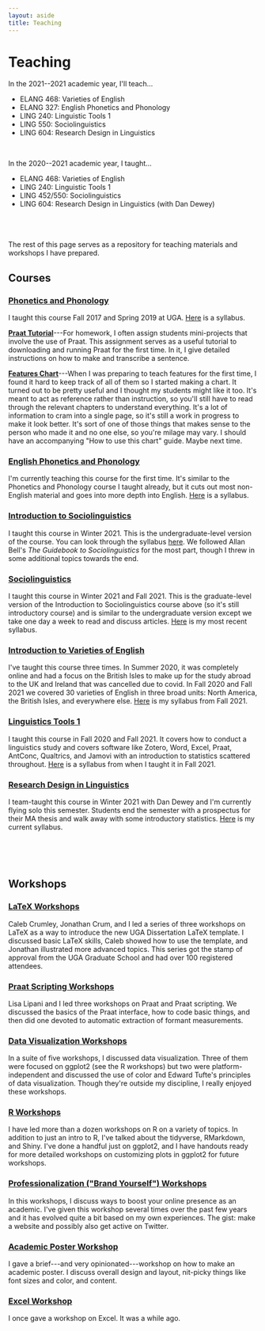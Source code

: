 ```yaml
---
layout: aside
title: Teaching
---
```


# Teaching

In the 2021--2021 academic year, I'll teach…

* ELANG 468: Varieties of English
* ELANG 327: English Phonetics and Phonology
* LING 240: Linguistic Tools 1
* LING 550: Sociolinguistics
* LING 604: Research Design in Linguistics

<br/>

In the 2020--2021 academic year, I taught…

* ELANG 468: Varieties of English
* LING 240: Linguistic Tools 1
* LING 452/550: Sociolinguistics
* LING 604: Research Design in Linguistics (with Dan Dewey)

<br/>



<br/>
<br/>
The rest of this page serves as a repository for teaching materials and workshops I have prepared.

<br/>

## Courses

### [Phonetics and Phonology](http://bulletin.uga.edu/Link.aspx?cid=ling3060)

I taught this course Fall 2017 and Spring 2019 at UGA. [Here](/downloads/190308_LING3060_syllabus.pdf) is a syllabus.

**[Praat Tutorial](/downloads/190523-Praat_tutorial.pdf)**---For homework, I often assign students mini-projects that involve the use of Praat. This assignment serves as a useful tutorial to downloading and running Praat for the first time. In it, I give detailed instructions on how to make and transcribe a sentence.

**[Features Chart](/downloads/180814-features_chart.pdf)**---When I was preparing to teach features for the first time, I found it hard to keep track of all of them so I started making a chart. It turned out to be pretty useful and I thought my students might like it too. It's meant to act as reference rather than instruction, so you'll still have to read through the relevant chapters to understand everything. It's a lot of information to cram into a single page, so it's still a work in progress to make it look better. It's sort of one of those things that makes sense to the person who made it and no one else, so you're milage may vary. I should have an accompanying "How to use this chart" guide. Maybe next time. 

### [English Phonetics and Phonology](https://catalog.byu.edu/humanities/linguistics/english-phonetics-and-phonology)

I'm currently teaching this course for the first time. It's similar to the Phonetics and Phonology course I taught already, but it cuts out most non-English material and goes into more depth into English. [Here](/downloads/220103-E327_syllabus.pdf) is a syllabus.

### [Introduction to Sociolinguistics](https://catalog.byu.edu/humanities/linguistics/introduction-sociolinguistics)

I taught this course in Winter 2021. This is the undergraduate-level version of the course. You can look through the syllabus [here](/downloads/210102-L452_syllabus.pdf). We followed Allan Bell's *The Guidebook to Sociolinguistics* for the most part, though I threw in some additional topics towards the end.

### [Sociolinguistics](https://catalog.byu.edu/humanities/linguistics/sociolinguistics)

I taught this course in Winter 2021 and Fall 2021. This is the graduate-level version of the Introduction to Sociolinguistics course above (so it's still introductory course) and is similar to the undergraduate version except we take one day a week to read and discuss articles. [Here](/downloads/220103-L550_syllabus.pdf) is my most recent syllabus.

### [Introduction to Varieties of English](https://catalog.byu.edu/humanities/linguistics/introduction-varieties-of-english)

I've taught this course three times. In Summer 2020, it was completely online and had a focus on the British Isles to make up for the study abroad to the UK and Ireland that was cancelled due to covid. In Fall 2020 and Fall 2021 we covered 30 varieties of English in three broad units: North America, the British Isles, and everywhere else. [Here](/downloads/220103-E468_syllabus.pdf) is my syllabus from Fall 2021.

### [Linguistics Tools 1](https://catalog.byu.edu/humanities/linguistics/linguistic-tools-1)

I taught this course in Fall 2020 and Fall 2021. It covers how to conduct a linguistics study and covers software like Zotero, Word, Excel, Praat, AntConc, Qualtrics, and Jamovi with an introduction to statistics scattered throughout. [Here](/downloads/220103-L240_syllabus.pdf) is a syllabus from when I taught it in Fall 2021.

### [Research Design in Linguistics](https://gradstudies.byu.edu/course/research-design-linguistics)

I team-taught this course in Winter 2021 with Dan Dewey and I'm currently flying solo this semester. Students end the semester with a prospectus for their MA thesis and walk away with some introductory statistics. [Here](/downloads/220103-L604_syllabus.pdf) is my current syllabus.



<br/>
<br/>
<br/>




## Workshops

### [LaTeX Workshops](/pages/latex)

Caleb Crumley, Jonathan Crum, and I led a series of three workshops on LaTeX as a way to introduce the new UGA Dissertation LaTeX template. I discussed basic LaTeX skills, Caleb showed how to use the template, and Jonathan illustrated more advanced topics. This series got the stamp of approval from the UGA Graduate School and had over 100 registered attendees.

### [Praat Scripting Workshops](/pages/praat-workshops)

Lisa Lipani and I led three workshops on Praat and Praat scripting. We discussed the basics of the Praat interface, how to code basic things, and then did one devoted to automatic extraction of formant measurements. 

### [Data Visualization Workshops](/pages/dataviz)

In a suite of five workshops, I discussed data visualization. Three of them were focused on ggplot2 (see the R workshops) but two were platform-independent and discussed the use of color and Edward Tufte's principles of data visualization. Though they're outside my discipline, I really enjoyed these workshops.

### [R Workshops](/pages/r-workshops)

I have led more than a dozen workshops on R on a variety of topics. In addition to just an intro to R, I've talked about the tidyverse, RMarkdown, and Shiny. I've done a handful just on ggplot2, and I have handouts ready for more detailed workshops on customizing plots in ggplot2 for future workshops. 

### [Professionalization ("Brand Yourself") Workshops](/pages/brand-yourself)

In this workshops, I discuss ways to boost your online presence as an academic. I've given this workshop several times over the past few years and it has evolved quite a bit based on my own experiences. The gist: make a website and possibly also get active on Twitter.

### [Academic Poster Workshop](/downloads/190911-poster_workshop.pdf)

I gave a brief---and very opinionated---workshop on how to make an academic poster. I discuss overall design and layout, nit-picky things like font sizes and color, and content. 

### [Excel Workshop](/blog/excel-workshop)

I once gave a workshop on Excel. It was a while ago.
